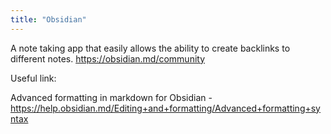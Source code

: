 ```yaml
---
title: "Obsidian"
---
```


A note taking app that easily allows the ability to create backlinks to different notes.
https://obsidian.md/community


Useful link: 

Advanced formatting in markdown for Obsidian - 
https://help.obsidian.md/Editing+and+formatting/Advanced+formatting+syntax